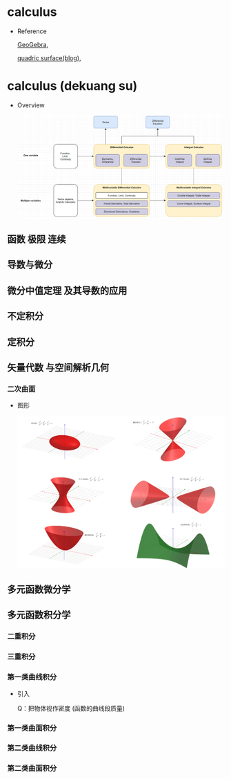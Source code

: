 # calculus

- Reference

  [GeoGebra](https://www.geogebra.org/classic?lang=zh_CN), 

  [quadric surface(blog)](https://zhuanlan.zhihu.com/p/527203218), 











# calculus (dekuang su)

- Overview

  ![Snipaste_2024-05-25_12-09-12](res/Snipaste_2024-05-25_12-09-12.png)







## 函数 极限 连续









## 导数与微分









## 微分中值定理 及其导数的应用





## 不定积分





## 定积分









## 矢量代数 与空间解析几何

### 二次曲面

- 图形

  ![Snipaste_2024-05-25_12-27-34](res/Snipaste_2024-05-25_12-27-34.png)









## 多元函数微分学















## 多元函数积分学





### 二重积分









### 三重积分











### 第一类曲线积分

- 引入

  Q：把物体视作密度 (函数的曲线段质量)





### 第一类曲面积分





### 第二类曲线积分





### 第二类曲面积分





































































































































































































































































































